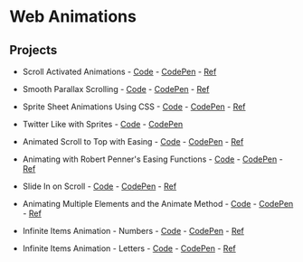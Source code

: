 # **Web Animations**

## **Projects**

- Scroll Activated Animations - [Code](https://github.com/sztxr/web-animation/tree/master/Scroll%20Activated%20Animations) - [CodePen](https://codepen.io/sztr/pen/EroodP) - [Ref](https://www.kirupa.com/animations/creating_scroll_activated_animations.htm)

- Smooth Parallax Scrolling - [Code](https://github.com/sztxr/web-animation/tree/master/Smooth%20Parallax%20Scrolling) - [CodePen](https://codepen.io/sztr/pen/pGapEK) - [Ref](https://www.kirupa.com/html5/smooth_parallax_scrolling.htm)

- Sprite Sheet Animations Using CSS - [Code](https://github.com/sztxr/web-animation/blob/master/Sprite%20Sheet%20Animations%20Using%20CSS/index.html) - [CodePen](https://codepen.io/sztr/pen/yZKLRo) - [Ref](https://www.kirupa.com/html5/sprite_sheet_animations_using_only_css.htm)

- Twitter Like with Sprites - [Code](https://github.com/sztxr/web-animation/blob/master/Twitter%20Like%20with%20Sprites/index.html) - [CodePen](https://codepen.io/sztr/pen/WPzNqp)

- Animated Scroll to Top with Easing - [Code](https://www.kirupa.com/html5/animated_scroll_to_top_with_easing.htm) - [CodePen](https://codepen.io/sztr/pen/KJopyj) - [Ref](https://www.kirupa.com/html5/animated_scroll_to_top_with_easing.htm)

- Animating with Robert Penner's Easing Functions - [Code](https://github.com/sztxr/web-animation/blob/master/Robert%20Penner's%20Easing%20Functions/js/main.js) - [CodePen](https://codepen.io/sztr/pen/NoYBMG) - [Ref](https://www.kirupa.com/html5/animating_with_easing_functions_in_javascript.htm)

- Slide In on Scroll - [Code](https://github.com/sztxr/web-animation/blob/master/Slide%20in%20on%20Scroll/index.html) - [CodePen](https://codepen.io/sztr/pen/YgQXOL) - [Ref](https://javascript30.com/)

- Animating Multiple Elements and the Animate Method - [Code](https://github.com/sztxr/web-animation/blob/master/Animating%20Multiple%20Elements%20and%20the%20Animate%20Method/index.html) - [CodePen](https://codepen.io/sztr/pen/PLQrwG) - [Ref](https://www.kirupa.com/html5/animating_multiple_elements_animate_method.htm)

- Infinite Items Animation - Numbers - [Code](https://github.com/sztxr/web-animation/tree/master/Infinite%20Items%20Animation%20-%20Numbers) - [CodePen](https://codepen.io/sztr/pen/LKOeWX) - [Ref](https://www.kirupa.com/animations/infinite_sliding_animation.htm)

- Infinite Items Animation - Letters - [Code](https://github.com/sztxr/web-animation/tree/master/Infinite%20Items%20Animation%20-%20Letters) - [CodePen](https://codepen.io/sztr/pen/YoEYBz) - [Ref](https://forum.kirupa.com/t/sliding-letters-animation/639197)
